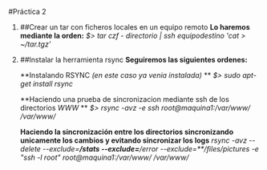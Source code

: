 #Práctica 2

1. ##Crear un tar con ficheros locales en un equipo remoto
	**Lo haremos mediante la orden:**
	*$> tar czf - directorio | ssh equipodestino 'cat > ~/tar.tgz'*

2. ##Instalar la herramienta rsync
	**Seguiremos las siguientes ordenes:**
	
	**Instalando RSYNC *(en este caso ya venia instalada)* **
	*$> sudo apt-get install rsync*

	**Haciendo una prueba de sincronizacion mediante ssh de los directorios *WWW* **
	*$> rsync -avz -e ssh root@maquina1:/var/www/ /var/www/*
	
	**Haciendo la sincronización entre los directorios sincronizando unicamente los cambios y evitando sincronizar los logs**
	*rsync -avz --delete --exclude=**/stats --exclude=**/error --exclude=**/files/pictures -e "ssh -l root" root@maquina1:/var/www/ /var/www/*


	[imagen]:(Capturas/2.4__.png)
